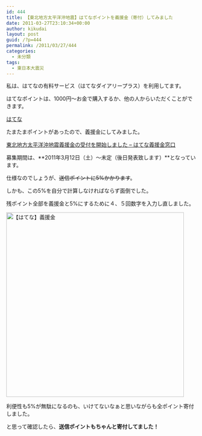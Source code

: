 ```yaml
---
id: 444
title: 【東北地方太平洋沖地震】はてなポイントを義援金（寄付）してみました
date: 2011-03-27T23:10:34+00:00
author: kikudai
layout: post
guid: /?p=444
permalink: /2011/03/27/444
categories:
  - 未分類
tags:
  - 東日本大震災
---
```

私は、はてなの有料サービス（はてなダイアリープラス）を利用してます。
  
はてなポイントは、1000円～お金で購入するか、他の人からいただくことができます。

<a href="http://www.hatena.ne.jp/" rel="nofollow">はてな</a>

たまたまポイントがあったので、義援金にしてみました。

<a href="http://bit.ly/fCkpl4" rel="nofollow">東北地方太平洋沖地震義援金の受付を開始しました &#8211; はてな義援金窓口</a>

募集期間は、**2011年3月12日（土）～未定（後日発表致します）**となっています。

仕様なのでしょうが、<del datetime="2011-03-27T14:00:46+00:00">送信ポイントに5%かかります</del>。
  
しかも、この5%を自分で計算しなければならず面倒でした。
  
残ポイント全部を義援金と5%にするために４、５回数字を入力し直しました。

<img src="http://img.f.hatena.ne.jp/images/fotolife/K/KikuDai/20110327/20110327230345.jpg" alt="【はてな】義援金" width="471" height="489" />

利便性も5%が無駄になるのも、いけてないなぁと思いながらも全ポイント寄付しました。
  
と思って確認したら、**送信ポイントもちゃんと寄付してました！**